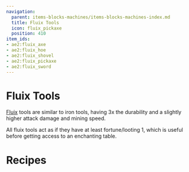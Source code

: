 ```yaml
---
navigation:
  parent: items-blocks-machines/items-blocks-machines-index.md
  title: Fluix Tools
  icon: fluix_pickaxe
  position: 410
item_ids:
- ae2:fluix_axe
- ae2:fluix_hoe
- ae2:fluix_shovel
- ae2:fluix_pickaxe
- ae2:fluix_sword
---
```

# Fluix Tools

<Row>
<ItemImage id="fluix_axe" scale="4" /><ItemImage id="fluix_hoe" scale="4" /><ItemImage id="fluix_shovel" scale="4" />
<ItemImage id="fluix_pickaxe" scale="4" /><ItemImage id="fluix_sword" scale="4" />
</Row>

[Fluix](fluix_crystal.md) tools are similar to iron tools, having 3x the durability and a slightly higher attack damage and mining speed.

All fluix tools act as if they have at least fortune/looting 1, which is useful before getting access to an enchanting table.

# Recipes
<Column>
<Row><RecipeFor id="fluix_axe" /><RecipeFor id="fluix_hoe" /><RecipeFor id="fluix_shovel" /></Row>
<Row><RecipeFor id="fluix_pickaxe" /><RecipeFor id="fluix_sword" /></Row>
</Column>
